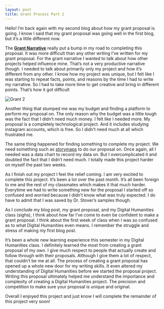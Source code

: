 ```yaml
---
layout: post
title: Grant Process Part 2
---
```


Hello! I’m back again with my second blog about how my grant proposal is going. I know I said that my grant proposal was going well in the first blog, but it’s a little different now.

The **[Grant Narrative](https://writingcenter.unc.edu/tips-and-tools/grant-proposals-or-give-me-the-money/)** really put a bump in my road to completing this proposal. It was more difficult than any other writing I’ve written for my grant proposal. For the grant narrative I wanted to talk about how other projects helped influence mine. That’s not a very productive narrative though. I needed to talk about primarily only my project and how it’s different from any other. I know how my project was unique, but I felt like I was starting to repeat facts, points, and reasons by the time I had to write my narrative. So I had to take more time to get creative and bring in different points. That’s how it got difficult 

![Grant 2](https://jacksonclyburn.github.io/jacksonclyburn/images/grant2.png)

Another thing that stumped me was my budget and finding a platform to perform my proposal on. The only reason why the budget was a little tough was the fact that I didn’t need much money. I felt like I needed more. My proposal is a completely technological project. And it includes studying instagram accounts, which is free. So I didn’t need much at all which frustrated me. 

The same thing happened for finding something to complete my project. We need something such as [storymaps](https://learn.arcgis.com/en/projects/get-started-with-story-maps/) to do our proposal on. Once again, all I needed was a data chart to record my data on. But I overcomplicated it and doubted the fact that I didn’t need much. I totally made this project harder on myself the past two weeks.

As I finish out my project I feel the relief coming. I am very excited to complete this project. It’s been a lot over the past month. It’s all been foreign to me and the rest of my classmates which makes it that much harder. Everytime we had to write something new for the proposal I started off so confused and worried because I didn’t know what was truly expected. I do have to admit that I was saved by Dr. Stover’s samples though. 

As I conclude my blog post, my grant proposal, and my Digital Humanities class (sighs), I think about how far I’ve come to even be confident to make a grant proposal. I think about the first week of class when I was so confused as to what Digital Humanities even means. I remember the struggle and stress of making my first blog post. 

It’s been a whole new learning experience this semester in my Digital Humanities class. I definitely learned the most from creating a grant proposal of my own. I give much respect to people that actually create and follow through with their proposals. Although I give them a lot of respect, that couldn’t be me at all. The process of creating a grant proposal has opened up a whole new door for my writing skills. It even altered my understanding of Digital Humanities before we started the proposal project. Writing this proposal ultimately helped me understand the importance and complexity of creating a Digital Humanities project. The precision and competition to make sure your proposal is unique and original. 

Overall I enjoyed this project and just know I will complete the remainder of this project very soon!

